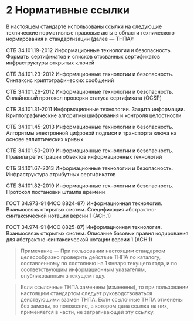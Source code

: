 # 2 <a name="Refs"></a>Нормативные ссылки

В настоящем стандарте использованы ссылки на следующие 
технические нормативные правовые акты в области 
технического нормирования и стандартизации (далее — ТНПА):

СТБ 34.101.19-2012 Информационные технологии и безопасность. 
Форматы сертификатов и списков отозванных сертификатов 
инфраструктуры открытых ключей

СТБ 34.101.23-2012 Информационные технологии и безопасность. 
Синтаксис криптографических сообщений

СТБ 34.101.26-2012 Информационные технологии и безопасность. 
Онлайновый протокол проверки статуса сертификата (OCSP)

СТБ 34.101.31-2011 Информационные технологии. Защита информации.
Криптографические алгоритмы шифрования и контроля целостности

СТБ 34.101.45-2013 Информационные технологии и безопасность. 
Алгоритмы электронной цифровой подписи и транспорта ключа на основе
эллиптических кривых

СТБ 34.101.50-2019 Информационные технологии и безопасность. 
Правила регистрации объектов информационных технологий

СТБ 34.101.67-2013 Информационные технологии и безопасность. 
Инфраструктура атрибутных сертификатов

СТБ 34.101.82-2019 Информационные технологии и безопасность. Протокол
постановки штампа времени 

ГОСТ 34.973-91 (ИСО 8824-87) Информационная технология. Взаимосвязь
открытых систем. Спецификация абстрактно-синтаксической нотации
версии 1 (АСН.1)

ГОСТ 34.974-91 (ИСО 8825-87) Информационная технология. Взаимосвязь 
открытых систем. Описание базовых правил кодирования для 
абстрактно-синтаксической нотации версии 1 (АСН.1)

>Примечание — При пользовании настоящим стандартом целесообразно проверить
действие ТНПА по каталогу, составленному по состоянию на 1 января текущего
года, и по соответствующим информационным указателям, опубликованным в
текущем году.

>Если ссылочные ТНПА заменены (изменены), то при пользовании настоящим
стандартом следует руководствоваться действующими взамен ТНПА. Если
ссылочные ТНПА отменены без замены, то положение, в котором дана ссылка на
них, применяется в части, не затрагивающей эту ссылку.
